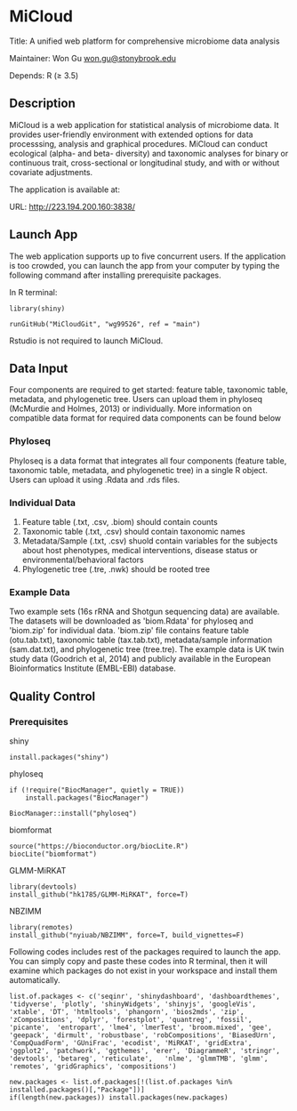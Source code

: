 # MiCloud
Title: A unified web platform for comprehensive microbiome data analysis

Maintainer: Won Gu won.gu@stonybrook.edu

Depends: R (≥ 3.5)

## Description
MiCloud is a web application for statistical analysis of microbiome data. It provides user-friendly environment with extended options for data processsing, analysis and graphical procedures. MiCloud can conduct ecological (alpha- and beta- diversity) and taxonomic analyses for binary or continuous trait, cross-sectional or longitudinal study, and with or without covariate adjustments.

The application is available at:

URL: http://223.194.200.160:3838/

## Launch App
The web application supports up to five concurrent users. If the application is too crowded, you can launch the app from your computer by typing the following command after installing prerequisite packages.

In R terminal:
```
library(shiny)

runGitHub("MiCloudGit", "wg99526", ref = "main")
```

Rstudio is not required to launch MiCloud.

## Data Input
Four components are required to get started: feature table, taxonomic table, metadata, and phylogenetic tree. Users can upload them in phyloseq (McMurdie and Holmes, 2013) or individually. More information on compatible data format for required data components can be found below

### Phyloseq
Phyloseq is a data format that integrates all four components (feature table, taxonomic table, metadata, and phylogenetic tree) in a single R object. Users can upload it using .Rdata and .rds files.

### Individual Data
1. Feature table (.txt, .csv, .biom) should contain counts
2. Taxonomic table (.txt, .csv) should contain taxonomic names
3. Metadata/Sample (.txt, .csv) shuold contain variables for the subjects about host phenotypes, medical interventions, disease status or environmental/behavioral factors
4. Phylogenetic tree (.tre, .nwk) should be rooted tree


### Example Data
Two example sets (16s rRNA and Shotgun sequencing data) are available. The datasets will be downloaded as 'biom.Rdata' for phyloseq and 'biom.zip' for individual data. 'biom.zip' file contains feature table (otu.tab.txt), taxonomic table (tax.tab.txt), metadata/sample information (sam.dat.txt), and phylogenetic tree (tree.tre). The example data is UK twin study data (Goodrich et al, 2014) and publicly available in the European Bioinformatics Institute (EMBL-EBI) database. 

## Quality Control


### Prerequisites

shiny
```
install.packages("shiny")
```

phyloseq
```
if (!require("BiocManager", quietly = TRUE))
    install.packages("BiocManager")

BiocManager::install("phyloseq")
```

biomformat
```
source("https://bioconductor.org/biocLite.R")
biocLite("biomformat")
```

GLMM-MiRKAT
```
library(devtools)
install_github("hk1785/GLMM-MiRKAT", force=T)
```

NBZIMM
```
library(remotes)
install_github("nyiuab/NBZIMM", force=T, build_vignettes=F)
```


Following codes includes rest of the packages required to launch the app. You can simply copy and paste these codes into R terminal, then it will examine which packages do not exist in your workspace and install them automatically.

```
list.of.packages <- c('seqinr', 'shinydashboard', 'dashboardthemes', 'tidyverse', 'plotly', 'shinyWidgets', 'shinyjs', 'googleVis', 'xtable', 'DT', 'htmltools', 'phangorn', 'bios2mds', 'zip', 'zCompositions', 'dplyr', 'forestplot', 'quantreg', 'fossil', 'picante',  'entropart', 'lme4', 'lmerTest', 'broom.mixed', 'gee', 'geepack', 'dirmult', 'robustbase', 'robCompositions', 'BiasedUrn', 'CompQuadForm', 'GUniFrac', 'ecodist', 'MiRKAT', 'gridExtra', 'ggplot2', 'patchwork', 'ggthemes', 'erer', 'DiagrammeR', 'stringr', 'devtools', 'betareg', 'reticulate',   'nlme', 'glmmTMB', 'glmm', 'remotes', 'gridGraphics', 'compositions')

new.packages <- list.of.packages[!(list.of.packages %in% installed.packages()[,"Package"])]
if(length(new.packages)) install.packages(new.packages)
```


